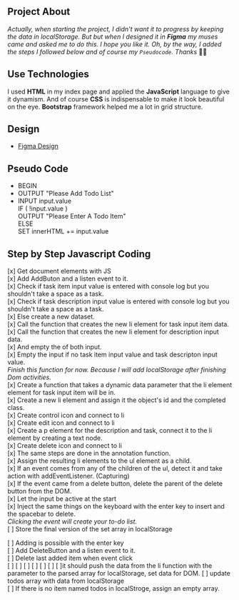 ## Project About
*Actually, when starting the project, I didn't want it to progress by keeping the data in localStorage. But but when I designed it in **Figma**  my muses came and asked me to do this. I hope you like it. Oh, by the way, I added the steps I followed below and of course my `Pseudocode`. Thanks* 🤸‍♀️

## Use Technologies
I used **HTML** in my index page and applied the **JavaScript** language to give it dynamism. And of course **CSS** is indispensable to make it look beautiful on the eye. **Bootstrap** framework helped me a lot in grid structure.

## Design
- [Figma Design](https://www.figma.com/file/Po79NBfsNv6HeDX5ov9KON/Todo-App-%7C-JS?node-id=0%3A1)


## Pseudo Code
- BEGIN
- OUTPUT "Please Add Todo List"
- INPUT input.value </br>
    IF ( !input.value ) </br>
    OUTPUT "Please Enter A Todo Item" </br>
    ELSE </br>
    SET innerHTML += input.value </br>    

## Step by Step Javascript Coding
[x] Get document elements with JS </br> 
[x] Add AddButon and a listen event to it. </br> 
[x] Check if task item input value is entered with console log but you shouldn't take a space as a task.</br> 
[x] Check if task description input value is entered with console log but you shouldn't take a space as a task.</br> 
[x] Else create a new dataset.</br>
[x] Call the function that creates the new li element for task input item data.</br>
[x] Call the function that creates the new li element for description input data.</br>
[x] And empty the of both input.</br>
[x] Empty the input if no task item input value and task descripton input value.</br>
*Finish this function for now. Because I will add localStorage after finishing Dom activities.*</br>
[x] Create a function that takes a dynamic data parameter that the li element element for task input item will be in. </br>
[x] Create a new li element and assign it the object's id and the completed class.</br>
[x] Create control icon and connect to li</br>
[x] Create edit icon and connect to li</br>
[x] Create a p element for the description and task, connect it to the li element by creating a text node.</br>
[x] Create delete icon and connect to li</br>
[x] The same steps are done in the annotation function.</br>
[x] Assign the resulting li elements to the ul element as a child. </br>
[x] If an event comes from any of the children of the ul, detect it and take action with addEventListener. (Capturing)</br>
[x] If the event came from a delete button, delete the parent of the delete button from the DOM.</br>
[x] Let the input be active at the start</br>
[x] Inject the same things on the keyboard with the enter key to insert and the spacebar to delete. </br> 
*Clicking the event will create your to-do list.</br>*
[ ] Store the final version of the set array in localStorage</br>

 




[ ] Adding is possible with the enter key</br>
[ ] Add DeleteButton and a listen event to it. </br> 
[ ] Delete last added item when event click </br> 
[ ]
[ ]
[ ]
[ ]
[ ]
[ ]
[ ]it should push the data from the li function with the parameter to the parsed array for localStorage, set data for DOM.
[ ] update todos array with data from localStorage </br>
[ ] If there is no item named todos in localStroge, assign an empty array. </br>